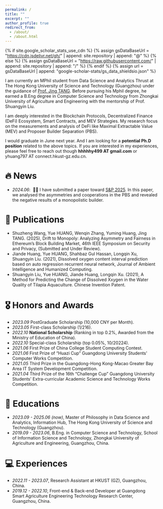 ```yaml
---
permalink: /
title: ""
excerpt: ""
author_profile: true
redirect_from: 
  - /about/
  - /about.html
---
```


{% if site.google_scholar_stats_use_cdn %}
{% assign gsDataBaseUrl = "https://cdn.jsdelivr.net/gh/" | append: site.repository | append: "@" %}
{% else %}
{% assign gsDataBaseUrl = "https://raw.githubusercontent.com/" | append: site.repository | append: "/" %}
{% endif %}
{% assign url = gsDataBaseUrl | append: "google-scholar-stats/gs_data_shieldsio.json" %}

<span class='anchor' id='about-me'></span>

I am currently an MPhil student from Data Science and Analytics Thrust at The Hong Kong University of Science and Technology (Guangzhou) under the guidance of [Prof. Jing TANG](https://sites.google.com/view/jtang). Before pursuing his Mphil degree, he earned a B.Eng degree in Computer Science and Technology from Zhongkai University of Agriculture and Engineering with the mentorship of Prof. Shuangyin Liu.

I am deeply interested in the Blockchain Protocols, Decentralized Finance (DeFi) Ecosystem, Smart Contracts, and MEV Strategies. My research focus on the measurements and analysis of DeFi like Maximal Extractable Value (MEV) and Proposer Builder Separation (PBS).

I would graduate in June next year. And I am looking for a **potential Ph.D position** related to the above topics. If you are interested in my experiences, please feel free to reach out though **hhhhhy499 AT gmail.com** or yhuang797 AT connect.hkust-gz.edu.cn.


# 🔥 News
- *2024.06*: &nbsp;🎉🎉 I have submitted a paper toward [S&P 2025](https://sp2025.ieee-security.org/). In this paper, we analysed the asymmetries and cooperations in the PBS and revealed the negative results of a monopolistic builder.

# 📝 Publications
- Shuzheng Wang, Yue HUANG, Wenqin Zhang, Yuming Huang, Jing TANG. (2025), Drift to Monopoly: Analyzing Asymmetry and Fairness in Ethereum’s Block Building Market, 46th IEEE Symposium on Security and Privacy, (Submitted and Under Review).
- Jiande Huang, Yue HUANG, Shahbaz Gul Hassan, Longqin Xu, Shuangyin Liu. (2021), Dissolved oxygen content interval prediction based on auto regression recurrent neural network, Journal of Ambient Intelligence and Humanized Computing.
- Shuangyin Liu, Yue HUANG, Jiande Huang, Longqin Xu. (2021), A Method for Predicting the Change of Dissolved Xxygen in the Water Quality of Tilapia Aquaculture. Chinese Invention Patent.


# 🎖 Honors and Awards
- *2023.09* PostGraduate Scholarship (10,000 CNY per Month).
- *2023.05* First-class Scholarship (1/216).
- *2022.10* **National Scholarship** (Ranking in top 0.2%, Awarded from the Ministry of Education of China). 
- *2022.10* Special-class Scholarship (top 0.05%, 10/20224).
- *2021.06* First Prize of China College Student Computing Contest.
- *2021.06* First Prize of “Huazi Cup” Guangdong University Students' Computer Works Competition.
- *2021.05* Third Prize in the Guangdong-Hong Kong-Macao Greater Bay Area IT System Development Competition.
- *2021.04* Third Prize of the 16th “Challenge Cup” Guangdong University Students' Extra-curricular Academic Science and Technology Works Competition.



# 📖 Educations
- *2023.09 - 2025.06 (now)*, Master of Philosophy in Data Science and Analytics, Information Hub, The Hong Kong University of Science and Technology (Guangzhou). 
- *2019.09 - 2023.06*, B.Eng. in Computer Science and Technology, School of Information Science and Technology, Zhongkai University of Agriculture and Engineering, Guangzhou, China. 


# 💻 Experiences
- *2022.11 - 2023.07*, Research Assistant at HKUST (GZ), Guangzhou, China.
- *2019.12 - 2022.10*, Front-end & Back-end Developer at Guangdong Smart Agriculture Engineering Technology Research Center, Guangzhou, China.

